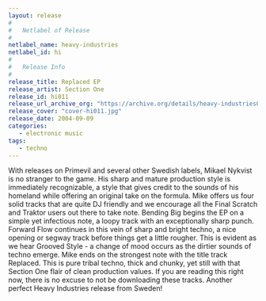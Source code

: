 ```yaml
---
layout: release
#
#   Netlabel of Release
#
netlabel_name: heavy-industries
netlabel_id: hi
#
#   Release Info
#
release_title: Replaced EP
release_artist: Section One
release_id: hi011
release_url_archive_org: "https://archive.org/details/heavy-industries011"
release_cover: "cover-hi011.jpg"
release_date: 2004-09-09
categories:
   - electronic music
tags:
   - techno
---
```

With releases on Primevil and several other Swedish labels, Mikael Nykvist is no stranger to the game. His sharp and mature production style is immediately recognizable, a style that gives credit to the sounds of his homeland while offering an original take on the formula. Mike offers us four solid tracks that are quite DJ friendly and we encourage all the Final Scratch and Traktor users out there to take note. Bending Big begins the EP on a simple yet infectious note, a loopy track with an exceptionally sharp punch. Forward Flow continues in this vein of sharp and bright techno, a nice opening or segway track before things get a little rougher. This is evident as we hear Grooved Style - a change of mood occurs as the dirtier sounds of techno emerge. Mike ends on the strongest note with the title track Replaced. This is pure tribal techno, thick and chunky, yet still with that Section One flair of clean production values. If you are reading this right now, there is no excuse to not be downloading these tracks. Another perfect Heavy Industries release from Sweden!

